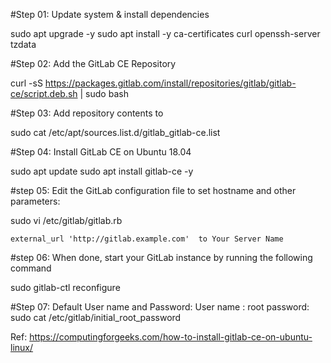 #Step 01: Update system & install dependencies

sudo apt upgrade -y
sudo apt install -y ca-certificates curl openssh-server tzdata

#Step 02: Add the GitLab CE Repository

curl -sS https://packages.gitlab.com/install/repositories/gitlab/gitlab-ce/script.deb.sh | sudo bash

#Step 03: Add repository contents to

sudo cat /etc/apt/sources.list.d/gitlab_gitlab-ce.list

#Step 04: Install GitLab CE on Ubuntu 18.04

sudo apt update
sudo apt install gitlab-ce -y

#step 05: Edit the GitLab configuration file to set hostname and other parameters:

sudo vi /etc/gitlab/gitlab.rb
    
    external_url 'http://gitlab.example.com'  to Your Server Name
    
#step 06: When done, start your GitLab instance by running the following command

sudo gitlab-ctl reconfigure

#Step 07:  Default User name and Password: 
User name : root
password:  sudo cat /etc/gitlab/initial_root_password


Ref: https://computingforgeeks.com/how-to-install-gitlab-ce-on-ubuntu-linux/
